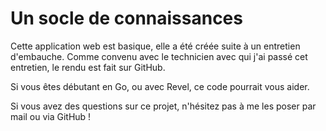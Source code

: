 # Un socle de connaissances

Cette application web est basique, elle a été créée suite à un entretien d'embauche.
Comme convenu avec le technicien avec qui j'ai passé cet entretien, le rendu est fait sur GitHub.

Si vous êtes débutant en Go, ou avec Revel, ce code pourrait vous aider.

Si vous avez des questions sur ce projet, n'hésitez pas à me les poser par mail ou via GitHub !